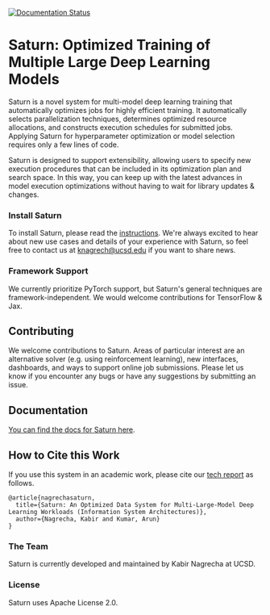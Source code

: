 [![Documentation Status](https://readthedocs.org/projects/saturn/badge/?version=latest)](https://saturn.readthedocs.io/en/latest/?badge=latest)

# Saturn: Optimized Training of Multiple Large Deep Learning Models
Saturn is a novel system for multi-model deep learning training that automatically optimizes jobs for highly efficient training.
It automatically selects parallelization techniques, determines optimized resource allocations, and constructs execution schedules
for submitted jobs. Applying Saturn for hyperparameter optimization or model selection requires only a few lines of code.

Saturn is designed to support extensibility, allowing users to specify new execution procedures that can be
included in its optimization plan and search space. In this way, you can keep up with the latest
advances in model execution optimizations without having to wait for library updates & changes.

### Install Saturn

To install Saturn, please read the [instructions](INSTALL.md). We're always excited to hear about new use cases and details of your experience with Saturn, so feel free
to contact us at knagrech@ucsd.edu if you want to share news.

### Framework Support

We currently prioritize PyTorch support, but Saturn's general techniques are framework-independent. 
We would welcome contributions for TensorFlow & Jax.

## Contributing
We welcome contributions to Saturn. Areas of particular interest are an alternative solver (e.g. using reinforcement learning),
new interfaces, dashboards, and ways to support online job submissions. Please let us know if you encounter any bugs
or have any suggestions by submitting an issue.


## Documentation
[You can find the docs for Saturn here](https://saturn.readthedocs.io/en/latest/).

## How to Cite this Work
If you use this system in an academic work, please cite our [tech report](https://adalabucsd.github.io/papers/TR_2023_Saturn.pdf) as follows.
```
@article{nagrechasaturn,
  title={Saturn: An Optimized Data System for Multi-Large-Model Deep Learning Workloads (Information System Architectures)},
  author={Nagrecha, Kabir and Kumar, Arun}
}
```
### The Team
Saturn is currently developed and maintained by Kabir Nagrecha at UCSD.

### License
Saturn uses Apache License 2.0.


